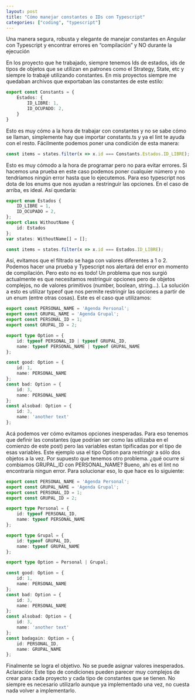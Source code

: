 ```yaml
---
layout: post
title: "Cómo manejar constantes o IDs con Typescript"
categories: ["coding", "typescript"]
---
```

Una manera segura, robusta y elegante de manejar constantes en Angular con Typescript y encontrar errores en “compilación” y NO durante la ejecución<!--more-->

En los proyecto que he trabajado, siempre tenemos Ids de estados, ids de tipos de objetos que se utilizan en patrones como el Strategy, State, etc y siempre lo trabajé utilizando constantes. En mis proyectos siempre me quedaban archivos que exportaban las constantes de este estilo:
```typescript
export const Constants = {
    Estados: {
        ID_LIBRE: 1,
        ID_OCUPADO: 2,
    }
}
```
Esto es muy cómo a la hora de trabajar con constantes y no se sabe cómo se llaman, simplemente hay que importar constants.ts y ya el lint te ayuda con el resto. Fácilmente podemos poner una condición de esta manera:
```typescript
const items = states.filter(x => x.id === Constants.Estados.ID_LIBRE);
```
Esto es muy cómodo a la hora de programar pero no para evitar errores. Si hacemos una prueba en este caso podemos poner cualquier número y no tendríamos ningún error hasta que lo ejecutemos.
Para eso typescript nos dota de los enums que nos ayudan a restringuir las opciones. En el caso de arriba, es ideal. Así quedaría:
```typescript
export enum Estados {
    ID_LIBRE = 1,
    ID_OCUPADO = 2,
};
export class WithoutName {
    id: Estados
};
var states: WithoutName[] = [];

const items = states.filter(x => x.id === Estados.ID_LIBRE);
```
Así, evitamos que el filtrado se haga con valores diferentes a 1 o 2. Podemos hacer una prueba y Typescript nos alertará del error en momento de compilación.
Pero esto no es todo! Un problema que nos surgió actualmente es que necesitamos restringuir opciones pero de objetos complejos, no de valores primitivos (number, boolean, string…). La solución a esto es utilizar typeof que nos permite restringir las opciones a partir de un enum (entre otras cosas).
Este es el caso que utilizamos:
```typescript
export const PERSONAL_NAME = 'Agenda Personal';
export const GRUPAL_NAME = 'Agenda Grupal';
export const PERSONAL_ID = 1;
export const GRUPAL_ID = 2;

export type Option = {
    id: typeof PERSONAL_ID | typeof GRUPAL_ID,
    name: typeof PERSONAL_NAME | typeof GRUPAL_NAME
};

const good: Option = {
    id: 1,
    name: PERSONAL_NAME
};
const bad: Option = {
    id: 3,
    name: PERSONAL_NAME
};
const alsobad: Option = {
    id: 3,
    name: 'another text'
};
```
Acá podemos ver cómo evitamos opciones inesperadas. Para eso tenemos que definir las constantes (que podrían ser como las utilizaba en el comienzo de este post) pero las variables estan tipificadas por el tipo de esas variables.
Este ejemplo usa el tipo Option para restringir a sólo dos objetos a la vez.
Por supuesto que tenemos otro problema. ¿qué ocurre si combiamos GRUPAL_ID con PERSONAL_NAME? Bueno, ahí es el lint no encontraría ningun error.
Para solucionar eso, lo que hace es lo siguiente:
```typescript
export const PERSONAL_NAME = 'Agenda Personal';
export const GRUPAL_NAME = 'Agenda Grupal';
export const PERSONAL_ID = 1;
export const GRUPAL_ID = 2;

export type Personal = {
    id: typeof PERSONAL_ID,
    name: typeof PERSONAL_NAME
};

export type Grupal = {
    id: typeof GRUPAL_ID,
    name: typeof GRUPAL_NAME
};

export type Option = Personal | Grupal;

const good: Option = {
    id: 1,
    name: PERSONAL_NAME
};
const bad: Option = {
    id: 3,
    name: PERSONAL_NAME
};
const alsobad: Option = {
    id: 3,
    name: 'another text'
};
const badagain: Option = {
    id: PERSONAL_ID,
    name: GRUPAL_NAME
};
```
Finalmente se logra el objetivo. No se puede asignar valores inesperados.
Aclaración: Este tipo de condiciones pueden parecer muy complejos de crear para cada proyecto y cada tipo de constantes que se tienen. No siempre es necesario utilizarlo aunque ya implementado una vez, no cuesta nada volver a implementarlo.